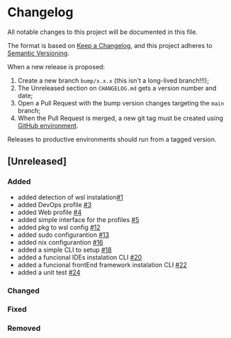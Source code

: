 # Changelog

All notable changes to this project will be documented in this file.

The format is based on [Keep a Changelog](https://keepachangelog.com/en/1.0.0/), and this project adheres to [Semantic Versioning](https://semver.org/spec/v2.0.0.html).

When a new release is proposed:

1. Create a new branch `bump/x.x.x` (this isn't a long-lived branch!!!);
2. The Unreleased section on `CHANGELOG.md` gets a version number and date;
3. Open a Pull Request with the bump version changes targeting the `main` branch;
4. When the Pull Request is merged, a new git tag must be created using [GitHub environment](https://github.com/bl4ckw1d0w/dev-starter/tags).

Releases to productive environments should run from a tagged version.

## [Unreleased]

### Added

- added detection of wsl instalation[#1](https://github.com/bl4ckw1d0w/dev-starter/issues/1)
- added DevOps profile [#3](https://github.com/bl4ckw1d0w/dev-starter/issues/3)
- added Web profile [#4](https://github.com/bl4ckw1d0w/dev-starter/issues/4)
- added simple interface for the profiles [#5](https://github.com/bl4ckw1d0w/dev-starter/issues/5)
- added pkg to wsl config [#12](https://github.com/bl4ckw1d0w/dev-starter/issues/12)
- added sudo configurantion [#13](https://github.com/bl4ckw1d0w/dev-starter/issues/13)
- added nix configurantion [#16](https://github.com/bl4ckw1d0w/dev-starter/issues/16)
- added a simple CLI to setup [#18](https://github.com/bl4ckw1d0w/dev-starter/issues/18)
- added a funcional IDEs instalation CLI [#20](https://github.com/bl4ckw1d0w/dev-starter/issues/20)
- added a funcional frontEnd framework instalation CLI [#22](https://github.com/bl4ckw1d0w/dev-starter/issues/22)
- added a unit test [#24](https://github.com/bl4ckw1d0w/dev-starter/issues/24)

### Changed

### Fixed

### Removed
